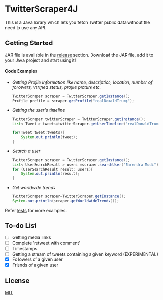 # TwitterScraper4J

This is a Java library which lets you fetch Twitter public data without the need to use any API.
## Getting Started
JAR file is available in the [release](https://github.com/NandanDesai/TwitterScraper4J/releases) section. Download the JAR file, add it to your Java project and start using it!

#### Code Examples

 - *Getting Profile information like name, description, location, number of followers, verified status, profile picture etc.*

    ```java
    TwitterScraper scraper = TwitterScraper.getInstance();  
    Profile profile = scraper.getProfile("realDonaldTrump");
   ```

 - *Getting the user's timeline*

    ```java
    TwitterScraper twitterScraper = TwitterScraper.getInstance();  
    List< Tweet > tweets=twitterScraper.getUserTimeline("realDonaldTrump");  
      
    for(Tweet tweet:tweets){  
        System.out.println(tweet);  
    }
    ```
    

 - *Search a user*

    ```java
    TwitterScraper scraper = TwitterScraper.getInstance();  
    List< UserSearchResult > users =scraper.searchUser("Narendra Modi");  
    for (UserSearchResult result: users){  
        System.out.println(result);  
    }
   ```

 - *Get worldwide trends*

    ```java
    TwitterScraper scraper=TwitterScraper.getInstance();  
    System.out.println(scraper.getWorldwideTrends());
    ```
    
Refer [tests](https://github.com/NandanDesai/TwitterScraper4J/tree/master/src/test/java/io/github/nandandesai/tests) for more examples.
## To-do List
 - [ ] Getting media links
 - [ ] Complete 'retweet with comment'
 - [ ] Timestamps
 - [ ] Getting a stream of tweets containing a given keyword (EXPERIMENTAL)
 - [x] Followers of a given user
 - [x] Friends of a given user
 
## License
[MIT](https://github.com/NandanDesai/TwitterScraper4J/blob/master/LICENSE)
